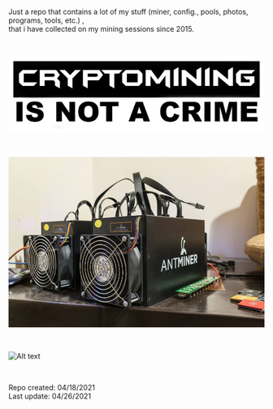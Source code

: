 Just a repo that contains a lot of my stuff (miner, config., pools, photos, programs, tools, etc.) , <BR> that i have collected on my mining sessions since 2015. 


<BR>
  
 

![Alt text](https://raw.githubusercontent.com/JonnyBanana/Mining_Stuff/main/Stickers/sticker.jpg)

</BR>

 

![Alt text](https://raw.githubusercontent.com/JonnyBanana/Mining_Stuff/main/Antminer_S3/S3.jpg)

</BR>



![Alt text](https://media.giphy.com/media/NsvULiQk1K7dlERpf9/giphy.gif)

</BR>


Repo created: 04/18/2021
</BR>
Last update: 04/26/2021
